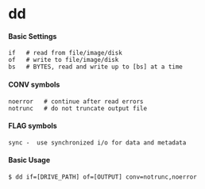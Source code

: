 dd
==

#### Basic Settings

	if   # read from file/image/disk
	of   # write to file/image/disk
	bs   # BYTES, read and write up to [bs] at a time

#### CONV symbols

	noerror   # continue after read errors
	notrunc   # do not truncate output file 

#### FLAG symbols

	sync -  use synchronized i/o for data and metadata

#### Basic Usage

	$ dd if=[DRIVE_PATH] of=[OUTPUT] conv=notrunc,noerror
